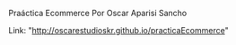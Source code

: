 
Praáctica Ecommerce
Por Oscar Aparisi Sancho

Link: "http://oscarestudioskr.github.io/practicaEcommerce" 
